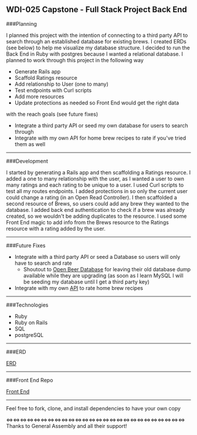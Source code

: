 WDI-025 Capstone - Full Stack Project Back End
---
###Planning

I planned this project with the intention of connecting to a third party API to
search through an established database for existing brews.  I created ERDs (see
below) to help me visualize my database structure.  I decided to run the Back
End in Ruby with postgres because I wanted a relational database.  I planned to
work through this project in the following way

- Generate Rails app
- Scaffold Ratings resource
- Add relationship to User (one to many)
- Test endpoints with Curl scripts
- Add more resources
- Update protections as needed so Front End would get the right data

with the reach goals (see future fixes)

- Integrate a third party API or seed my own database for users to search through
- Integrate with my own API for home brew recipes to rate if you've tried them
  as well

---
###Development

I started by generating a Rails app and then scaffolding a Ratings resource.  I
added a one to many relationship with the user, as I wanted a user to own many
ratings and each rating to be unique to a user.  I used Curl scripts to test all
my routes endpoints.  I added protections in so only the current user could
change a rating (in an Open Read Controller).  I then scaffolded a second resource
of Brews, so users could add any brew they wanted to the database.  I added back
end authentication to check if a brew was already created, so we wouldn't be
adding duplicates to the resource.  I used some Front End magic to add info from
the Brews resource to the Ratings resource with a rating added by the user.

---
###Future Fixes

- Integrate with a third party API or seed a Database so users will only have
  to search and rate
  - Shoutout to [Open Beer Database](http://openbeerdb.com/) for leaving their
    old database dump available while they are upgrading (as soon as I learn
    MySQL I will be seeding my database until I get a third party key)
- Integrate with my own [API](https://github.com/reganbp/wort-api) to rate home brew recipes

---
###Technologies

- Ruby
- Ruby on Rails
- SQL
- postgreSQL

---
###ERD

[ERD](https://i.imgur.com/STuu56S.jpg)

---
###Front End Repo

[Front End](https://github.com/reganbp/ratr-client)

---
Feel free to fork, clone, and install dependencies to have your own copy


<=><=><=><=><=><=><=><=><=><=><=><=><=><=><=><=><=><=><=><=><=><=><=><=><=><=>
Thanks to General Assembly and all their support!
